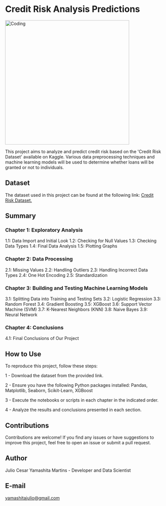# Credit Risk Analysis Predictions

<img align="center" alt="Coding" width="400" src="https://boefly.com/wp-content/uploads/2022/11/CreditCheck.gif">

This project aims to analyze and predict credit risk based on the 'Credit Risk Dataset' available on Kaggle. Various data preprocessing techniques and machine learning models will be used to determine whether loans will be granted or not to individuals.

## Dataset

The dataset used in this project can be found at the following link: [Credit Risk Dataset.](https://www.kaggle.com/datasets/laotse/credit-risk-dataset)

## Summary
### Chapter 1: Exploratory Analysis
1.1: Data Import and Initial Look
1.2: Checking for Null Values
1.3: Checking Data Types
1.4: Final Data Analysis
1.5: Plotting Graphs
### Chapter 2: Data Processing
2.1: Missing Values
2.2: Handling Outliers
2.3: Handling Incorrect Data Types
2.4: One Hot Encoding
2.5: Standardization
### Chapter 3: Building and Testing Machine Learning Models
3.1: Splitting Data into Training and Testing Sets
3.2: Logistic Regression
3.3: Random Forest
3.4: Gradient Boosting
3.5: XGBoost
3.6: Support Vector Machine (SVM)
3.7: K-Nearest Neighbors (KNN)
3.8: Naive Bayes
3.9: Neural Network
### Chapter 4: Conclusions
4.1: Final Conclusions of Our Project
## How to Use
To reproduce this project, follow these steps:

1 - Download the dataset from the provided link.

2 - Ensure you have the following Python packages installed: Pandas, Matplotlib, Seaborn, Scikit-Learn, XGBoost
     
3 - Execute the notebooks or scripts in each chapter in the indicated order.

4 - Analyze the results and conclusions presented in each section.


## Contributions
Contributions are welcome! If you find any issues or have suggestions to improve this project, feel free to open an issue or submit a pull request.

## Author
Julio Cesar Yamashita Martins - Developer and Data Scientist

## E-mail
yamashitajulio@gmail.com
